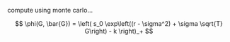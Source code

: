 compute using monte carlo...

$$
\phi(G, \bar{G}) = \left( s_0 \exp\left((r - \sigma^2) + \sigma \sqrt{T} G\right) - k \right)_+
$$
